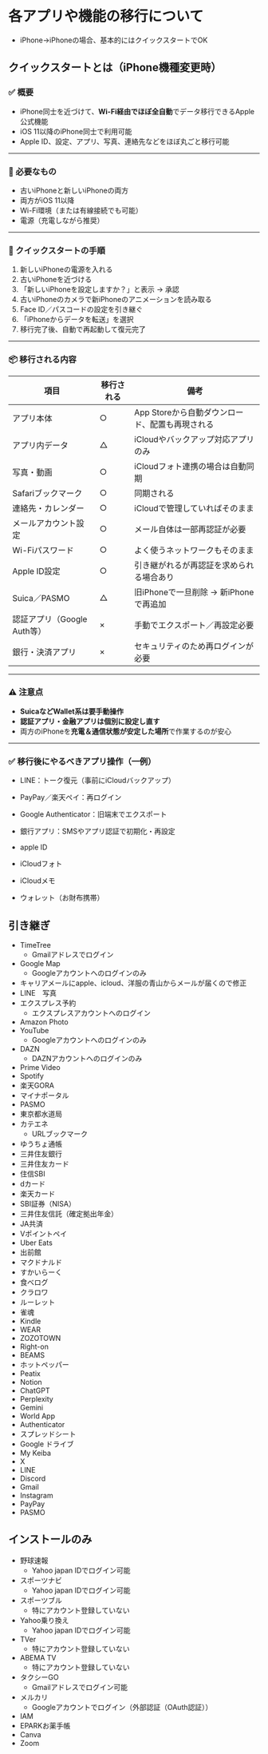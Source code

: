 # 各アプリや機能の移行について
- iPhone→iPhoneの場合、基本的にはクイックスタートでOK

## クイックスタートとは（iPhone機種変更時）

### ✅ 概要
- iPhone同士を近づけて、**Wi-Fi経由でほぼ全自動**でデータ移行できるApple公式機能
- iOS 11以降のiPhone同士で利用可能
- Apple ID、設定、アプリ、写真、連絡先などをほぼ丸ごと移行可能

---

### 📱 必要なもの
- 古いiPhoneと新しいiPhoneの両方
- 両方がiOS 11以降
- Wi-Fi環境（または有線接続でも可能）
- 電源（充電しながら推奨）

---

### 🔄 クイックスタートの手順
1. 新しいiPhoneの電源を入れる
2. 古いiPhoneを近づける
3. 「新しいiPhoneを設定しますか？」と表示 → 承認
4. 古いiPhoneのカメラで新iPhoneのアニメーションを読み取る
5. Face ID／パスコードの設定を引き継ぐ
6. 「iPhoneからデータを転送」を選択
7. 移行完了後、自動で再起動して復元完了

---

### 📦 移行される内容
| 項目                     | 移行される | 備考                                                       |
|--------------------------|-------------|------------------------------------------------------------|
| アプリ本体               | ○          | App Storeから自動ダウンロード、配置も再現される           |
| アプリ内データ           | △          | iCloudやバックアップ対応アプリのみ                         |
| 写真・動画               | ○          | iCloudフォト連携の場合は自動同期                           |
| Safariブックマーク       | ○          | 同期される                                                 |
| 連絡先・カレンダー       | ○          | iCloudで管理していればそのまま                             |
| メールアカウント設定     | ○          | メール自体は一部再認証が必要                               |
| Wi-Fiパスワード           | ○          | よく使うネットワークもそのまま                             |
| Apple ID設定              | ○          | 引き継がれるが再認証を求められる場合あり                   |
| Suica／PASMO              | △          | 旧iPhoneで一旦削除 → 新iPhoneで再追加                     |
| 認証アプリ（Google Auth等） | ×          | 手動でエクスポート／再設定必要                             |
| 銀行・決済アプリ          | ×          | セキュリティのため再ログインが必要                         |

---

### ⚠️ 注意点
- **SuicaなどWallet系は要手動操作**
- **認証アプリ・金融アプリは個別に設定し直す**
- 両方のiPhoneを**充電＆通信状態が安定した場所**で作業するのが安心

---

### ✅ 移行後にやるべきアプリ操作（一例）
- LINE：トーク復元（事前にiCloudバックアップ）
- PayPay／楽天ペイ：再ログイン
- Google Authenticator：旧端末でエクスポート
- 銀行アプリ：SMSやアプリ認証で初期化・再設定





- apple ID
- iCloudフォト
- iCloudメモ
- ウォレット（お財布携帯）

## 引き継ぎ
- TimeTree
  - Gmailアドレスでログイン
- Google Map
  - Googleアカウントへのログインのみ
- キャリアメールにapple、icloud、洋服の青山からメールが届くので修正
- LINE　写真
- エクスプレス予約
  - エクスプレスアカウントへのログイン
- Amazon Photo
- YouTube
  - Googleアカウントへのログインのみ
- DAZN
  - DAZNアカウントへのログインのみ
- Prime Video
- Spotify
- 楽天GORA
- マイナポータル
- PASMO
- 東京都水道局
- カテエネ
  - URLブックマーク
- ゆうちょ通帳
- 三井住友銀行
- 三井住友カード
- 住信SBI
- dカード
- 楽天カード
- SBI証券（NISA）
- 三井住友信託（確定拠出年金）
- JA共済
- Vポイントペイ
- Uber Eats
- 出前館
- マクドナルド
- すかいらーく
- 食べログ
- クラロワ
- ルーレット
- 雀魂
- Kindle
- WEAR
- ZOZOTOWN
- Right-on
- BEAMS
- ホットペッパー
- Peatix
- Notion
- ChatGPT
- Perplexity
- Gemini
- World App
- Authenticator
- スプレッドシート
- Google ドライブ
- My Keiba
- X
- LINE
- Discord
- Gmail
- Instagram
- PayPay
- PASMO

## インストールのみ
- 野球速報
  - Yahoo japan IDでログイン可能 
- スポーツナビ
  - Yahoo japan IDでログイン可能 
- スポーツブル
  - 特にアカウント登録していない
- Yahoo乗り換え
  - Yahoo japan IDでログイン可能 
- TVer
  - 特にアカウント登録していない
- ABEMA TV
  - 特にアカウント登録していない
- タクシーGO
  - Gmailアドレスでログイン可能
- メルカリ
  - Googleアカウントでログイン（外部認証（OAuth認証））
- IAM
- EPARKお薬手帳
- Canva
- Zoom
